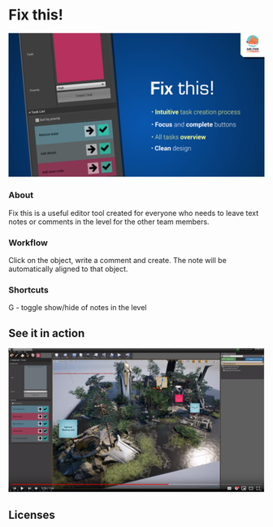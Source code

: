 # Fix this!

![fixthis](/Resources/ft2.png)

### About 

Fix this is a useful editor tool created for everyone who needs to leave text notes or comments in the level for the other team members.

### Workflow

Click on the object, write a comment and create. The note will be automatically aligned to that object.

### Shortcuts
G - toggle show/hide of notes in the level

## See it in action
[![youtube tutorial](/Resources/ft_youtube.png)](https://youtu.be/5OI5-ibnpgU 
"YouTube")

## Licenses


